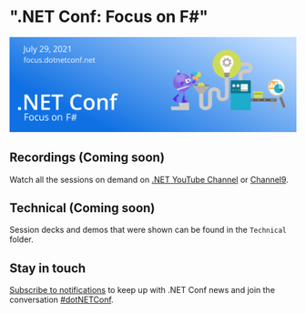 # ".NET Conf: Focus on F#" 
[![](Creative/FSharp%20550x182.png)](https://focus.dotnetconf.net)


## Recordings (Coming soon)
Watch all the sessions on demand on [.NET YouTube Channel](https://www.youtube.com/dotnet) or [Channel9](https://channel9.msdn.com/Events/dotnetConf/Focus-on-FSharp).

## Technical (Coming soon)
Session decks and demos that were shown can be found in the `Technical` folder. 

## Stay in touch
[Subscribe to notifications](http://eepurl.com/gvEhgX) to keep up with .NET Conf news and join the conversation [#dotNETConf](https://twitter.com/search?q=%23dotnetconf).
